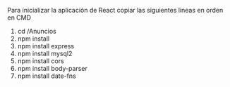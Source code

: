 Para inicializar la aplicación de React copiar las siguientes lineas en orden en CMD

1. cd /Anuncios
2. npm install
3. npm install express
4. npm install mysql2
5. npm install cors
6. npm install body-parser
7. npm install date-fns
